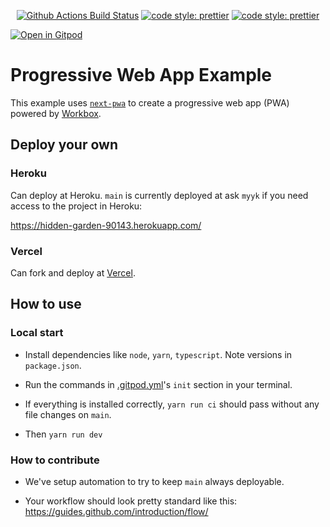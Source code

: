 <p align="center">
  <a href="https://github.com/self-sg/beneficiary-pwa-nextjs/actions?query=workflow%3Aci+branch%3Amain">
    <img alt="Github Actions Build Status" src="https://img.shields.io/github/workflow/status/self-sg/beneficiary-pwa-nextjs/ci?style=flat-square"></a>
  <a href="#badge">
    <img alt="code style: prettier" src="https://img.shields.io/badge/code_style-prettier-ff69b4.svg?style=flat-square"></a>
  <a href="#badge">
    <img alt="code style: prettier" src="https://img.shields.io/badge/code_style-standard-brightgreen.svg?style=flat-square"></a>
</p>

[![Open in Gitpod](https://gitpod.io/button/open-in-gitpod.svg)](https://gitpod.io/#https://github.com/self-sg/beneficiary-pwa-nextjs)

# Progressive Web App Example

This example uses [`next-pwa`](https://github.com/shadowwalker/next-pwa) to create a progressive web app (PWA) powered by [Workbox](https://developers.google.com/web/tools/workbox/).

## Deploy your own

### Heroku

Can deploy at Heroku. `main` is currently deployed at ask `myyk` if you need access to the project in Heroku:

https://hidden-garden-90143.herokuapp.com/

### Vercel

Can fork and deploy at [Vercel](https://vercel.com?utm_source=github&utm_medium=readme&utm_campaign=next-example).

## How to use

### Local start

- Install dependencies like `node`, `yarn`, `typescript`. Note versions in `package.json`.

- Run the commands in [.gitpod.yml](.gitpod.yml)'s `init` section in your terminal.

- If everything is installed correctly, `yarn run ci` should pass without any file changes on `main`.

- Then `yarn run dev`

### How to contribute

- We've setup automation to try to keep `main` always deployable.

- Your workflow should look pretty standard like this: https://guides.github.com/introduction/flow/

